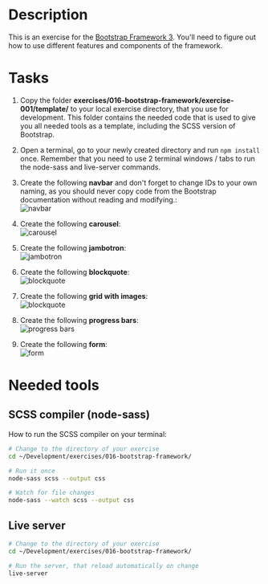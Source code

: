 # Description

This is an exercise for the [Bootstrap Framework 3](https://getbootstrap.com/docs/3.3/). You'll need to figure out how to use different features and components of the framework.

# Tasks

1. Copy the folder **exercises/016-bootstrap-framework/exercise-001/template/** to your local exercise directory, that you use for development. This folder contains the needed code that is used to give you all needed tools as a template, including the SCSS version of Bootstrap.

1. Open a terminal, go to your newly created directory and run ```npm install``` once. Remember that you need to use 2 terminal windows / tabs to run the node-sass and live-server commands.

1. Create the following **navbar** and don't forget to change IDs to your own naming, as you should never copy code from the Bootstrap documentation without reading and modifying.:<br>![navbar](https://github.com/noreading/dci-fbw5/raw/master/exercises/016-bootstrap-framework/exercise-001/images/001-navbar.png)

1. Create the following **carousel**:<br>![carousel](https://github.com/noreading/dci-fbw5/raw/master/exercises/016-bootstrap-framework/exercise-001/images/002-carousel.png)

1. Create the following **jambotron**:<br>![jambotron](https://github.com/noreading/dci-fbw5/raw/master/exercises/016-bootstrap-framework/exercise-001/images/003-jambotron.png)

1. Create the following **blockquote**:<br>![blockquote](https://github.com/noreading/dci-fbw5/raw/master/exercises/016-bootstrap-framework/exercise-001/images/004-blockquote.png)

1. Create the following **grid with images**:<br>![blockquote](https://github.com/noreading/dci-fbw5/raw/master/exercises/016-bootstrap-framework/exercise-001/images/005-images.png)

1. Create the following **progress bars**:<br>![progress bars](https://github.com/noreading/dci-fbw5/raw/master/exercises/016-bootstrap-framework/exercise-001/images/006-progress.png)

1. Create the following **form**:<br>![form](https://github.com/noreading/dci-fbw5/raw/master/exercises/016-bootstrap-framework/exercise-001/images/007-form.png)

# Needed tools

## SCSS compiler (node-sass)

How to run the SCSS compiler on your terminal:

```bash
# Change to the directory of your exercise
cd ~/Development/exercises/016-bootstrap-framework/

# Run it once
node-sass scss --output css

# Watch for file changes
node-sass --watch scss --output css
```

## Live server

```bash
# Change to the directory of your exercise
cd ~/Development/exercises/016-bootstrap-framework/

# Run the server, that reload automatically on change
live-server
```